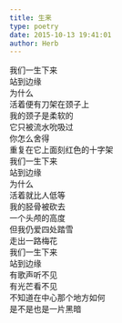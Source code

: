 ```yaml
---  
title: 生来  
type: poetry  
date: 2015-10-13 19:41:01  
author: Herb    
---  
```

我们一生下来  
站到边缘  
为什么  
活着便有刀架在颈子上    
我的颈子是柔软的  
它只被流水吮吸过  
你怎么舍得  
重复在它上面刻红色的十字架    
我们一生下来  
站到边缘  
为什么  
活着就比人低等    
我的胫骨被砍去  
一个头颅的高度  
但我仍爱四处踏雪  
走出一路梅花    
我们一生下来  
站到边缘  
有歌声听不见  
有光芒看不见  
不知道在中心那个地方如何  
是不是也是一片黑暗